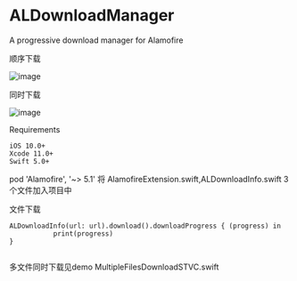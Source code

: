 # ALDownloadManager
A progressive download manager for Alamofire

 顺序下载 

 ![image](https://github.com/Yvent/ALDownloadManager/blob/master/Resource/2017-12-11%2011_49_36.gif)  

同时下载

 ![image](https://github.com/Yvent/ALDownloadManager/blob/master/Resource/2017-12-11%2011_50_44.gif)



Requirements
 ````
iOS 10.0+ 
Xcode 11.0+
Swift 5.0+
 ````
 pod 'Alamofire', '~> 5.1' 
 将  AlamofireExtension.swift,ALDownloadInfo.swift 3个文件加入项目中

 文件下载
 ````
 ALDownloadInfo(url: url).download().downloadProgress { (progress) in
            print(progress)
 }
                    
 ````
 多文件同时下载见demo MultipleFilesDownloadSTVC.swift 



